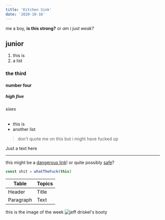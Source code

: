 ```yaml
---
title: 'Kitchen Sink'
date: '2020-10-16'
---
```


me a boy, **is this strong?** or _am i just weak?_

## junior

1. this is
2. a list

### the third

#### number four

##### high five

###### sixes

- this is
- another list

> don't quote me on this
> but i might have
> fucked up

Just a text here

---

this might be a [dangerous link](/blog/2020-season-week-1-picks/)! or quite possibly [safe](https://old.reddit.com/r/denverbroncos)?

```js
const shit = whatTheFuck(this)
```

| Table     | Topics |
| --------- | ------ |
| Header    | Title  |
| Paragraph | Text   |

this is the image of the week
![jeff driskel's booty](/img/iotw/jeff-driskel-thong-pants-gators.jpg)
